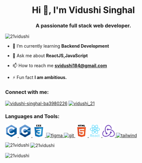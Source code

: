 <h1 align="center">Hi 👋, I'm Vidushi Singhal</h1>
<h3 align="center">A passionate full stack web developer.</h3>



<p align="left"> <img src="https://komarev.com/ghpvc/?username=21vidushi&label=Profile%20views&color=0e75b6&style=flat" alt="21vidushi" /> </p>

- 🌱 I’m currently learning **Backend Development**

- 💬 Ask me about **ReactJS,JavaScript**

- 📫 How to reach me **svidushi184@gmail.com**

- ⚡ Fun fact **I am ambitious.**

<h3 align="left">Connect with me:</h3>
<p align="left">
<a href="https://linkedin.com/in/vidushi-singhal-ba3980226" target="blank"><img align="center" src="https://raw.githubusercontent.com/rahuldkjain/github-profile-readme-generator/master/src/images/icons/Social/linked-in-alt.svg" alt="vidushi-singhal-ba3980226" height="30" width="40" /></a>
<a href="https://www.leetcode.com/vidushi_21" target="blank"><img align="center" src="https://raw.githubusercontent.com/rahuldkjain/github-profile-readme-generator/master/src/images/icons/Social/leet-code.svg" alt="vidushi_21" height="30" width="40" /></a>
</p>

<h3 align="left">Languages and Tools:</h3>
<p align="left"> <a href="https://www.cprogramming.com/" target="_blank" rel="noreferrer"> <img src="https://raw.githubusercontent.com/devicons/devicon/master/icons/c/c-original.svg" alt="c" width="40" height="40"/> </a> <a href="https://www.w3schools.com/cpp/" target="_blank" rel="noreferrer"> <img src="https://raw.githubusercontent.com/devicons/devicon/master/icons/cplusplus/cplusplus-original.svg" alt="cplusplus" width="40" height="40"/> </a> <a href="https://www.w3schools.com/css/" target="_blank" rel="noreferrer"> <img src="https://raw.githubusercontent.com/devicons/devicon/master/icons/css3/css3-original-wordmark.svg" alt="css3" width="40" height="40"/> </a> <a href="https://www.figma.com/" target="_blank" rel="noreferrer"> <img src="https://www.vectorlogo.zone/logos/figma/figma-icon.svg" alt="figma" width="40" height="40"/> </a> <a href="https://git-scm.com/" target="_blank" rel="noreferrer"> <img src="https://www.vectorlogo.zone/logos/git-scm/git-scm-icon.svg" alt="git" width="40" height="40"/> </a> <a href="https://www.w3.org/html/" target="_blank" rel="noreferrer"> <img src="https://raw.githubusercontent.com/devicons/devicon/master/icons/html5/html5-original-wordmark.svg" alt="html5" width="40" height="40"/> </a> <a href="https://reactjs.org/" target="_blank" rel="noreferrer"> <img src="https://raw.githubusercontent.com/devicons/devicon/master/icons/react/react-original-wordmark.svg" alt="react" width="40" height="40"/> </a> <a href="https://redux.js.org" target="_blank" rel="noreferrer"> <img src="https://raw.githubusercontent.com/devicons/devicon/master/icons/redux/redux-original.svg" alt="redux" width="40" height="40"/> </a> <a href="https://tailwindcss.com/" target="_blank" rel="noreferrer"> <img src="https://www.vectorlogo.zone/logos/tailwindcss/tailwindcss-icon.svg" alt="tailwind" width="40" height="40"/> </a> </p>

<p><img align="left" src="https://github-readme-stats.vercel.app/api/top-langs?username=21vidushi&show_icons=true&locale=en&layout=compact" alt="21vidushi" /></p>

<p>&nbsp;<img align="center" src="https://github-readme-stats.vercel.app/api?username=21vidushi&show_icons=true&locale=en" alt="21vidushi" /></p>

<p><img align="center" src="https://github-readme-streak-stats.herokuapp.com/?user=21vidushi&" alt="21vidushi" /></p>
